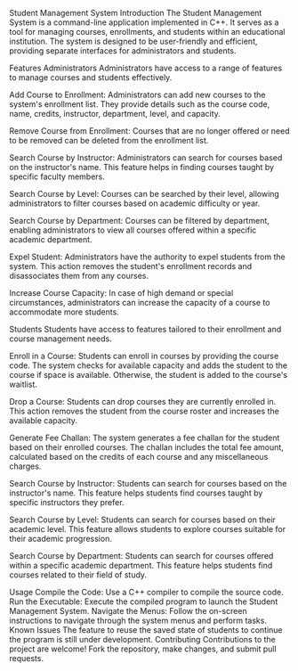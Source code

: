 Student Management System
Introduction
The Student Management System is a command-line application implemented in C++. It serves as a tool for managing courses, enrollments, and students within an educational institution. The system is designed to be user-friendly and efficient, providing separate interfaces for administrators and students.

Features
Administrators
Administrators have access to a range of features to manage courses and students effectively.

Add Course to Enrollment: Administrators can add new courses to the system's enrollment list. They provide details such as the course code, name, credits, instructor, department, level, and capacity.

Remove Course from Enrollment: Courses that are no longer offered or need to be removed can be deleted from the enrollment list.

Search Course by Instructor: Administrators can search for courses based on the instructor's name. This feature helps in finding courses taught by specific faculty members.

Search Course by Level: Courses can be searched by their level, allowing administrators to filter courses based on academic difficulty or year.

Search Course by Department: Courses can be filtered by department, enabling administrators to view all courses offered within a specific academic department.

Expel Student: Administrators have the authority to expel students from the system. This action removes the student's enrollment records and disassociates them from any courses.

Increase Course Capacity: In case of high demand or special circumstances, administrators can increase the capacity of a course to accommodate more students.

Students
Students have access to features tailored to their enrollment and course management needs.

Enroll in a Course: Students can enroll in courses by providing the course code. The system checks for available capacity and adds the student to the course if space is available. Otherwise, the student is added to the course's waitlist.

Drop a Course: Students can drop courses they are currently enrolled in. This action removes the student from the course roster and increases the available capacity.

Generate Fee Challan: The system generates a fee challan for the student based on their enrolled courses. The challan includes the total fee amount, calculated based on the credits of each course and any miscellaneous charges.

Search Course by Instructor: Students can search for courses based on the instructor's name. This feature helps students find courses taught by specific instructors they prefer.

Search Course by Level: Students can search for courses based on their academic level. This feature allows students to explore courses suitable for their academic progression.

Search Course by Department: Students can search for courses offered within a specific academic department. This feature helps students find courses related to their field of study.

Usage
Compile the Code: Use a C++ compiler to compile the source code.
Run the Executable: Execute the compiled program to launch the Student Management System.
Navigate the Menus: Follow the on-screen instructions to navigate through the system menus and perform tasks.
Known Issues
The feature to reuse the saved state of students to continue the program is still under development.
Contributing
Contributions to the project are welcome! Fork the repository, make changes, and submit pull requests.
